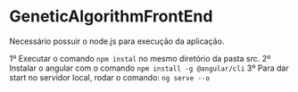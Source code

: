 # GeneticAlgorithmFrontEnd

Necessário possuir o node.js para execução da aplicação.

1º Executar o comando `npm instal` no mesmo diretório da pasta src.
2º Instalar o angular com o comando `npm install -g @angular/cli` 
3º Para dar start no servidor local, rodar o comando: `ng serve --o`
